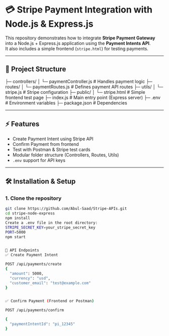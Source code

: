 # 💳 Stripe Payment Integration with Node.js & Express.js

This repository demonstrates how to integrate **Stripe Payment Gateway** into a Node.js + Express.js application using the **Payment Intents API**.  
It also includes a simple frontend (`stripe.html`) for testing payments.

---

## 📂 Project Structure
├─ controllers/
│ └─ paymentController.js # Handles payment logic
├─ routes/
│ └─ paymentRoutes.js # Defines payment API routes
├─ utils/
│ └─ stripe.js # Stripe configuration
├─ public/
│ └─ stripe.html # Simple frontend test page
├─ index.js # Main entry point (Express server)
├─ .env # Environment variables
├─ package.json # Dependencies

---

## ⚡ Features
- Create Payment Intent using Stripe API
- Confirm Payment from frontend
- Test with Postman & Stripe test cards
- Modular folder structure (Controllers, Routes, Utils)
- `.env` support for API keys

---

## 🛠️ Installation & Setup

### 1. Clone the repository
```bash
git clone https://github.com/Abul-Saad/Stripe-APIs.git
cd stripe-node-express
npm install
Create a .env file in the root directory:
STRIPE_SECRET_KEY=your_stripe_secret_key
PORT=5000
npm start


🚀 API Endpoints
✅ Create Payment Intent

POST /api/payments/create
{
  "amount": 5000,
  "currency": "usd",
  "customer_email": "test@example.com"
}


✅ Confirm Payment (Frontend or Postman)

POST /api/payments/confirm

{
  "paymentIntentId": "pi_12345"
}
